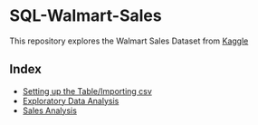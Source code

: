 # SQL-Walmart-Sales

This repository explores the Walmart Sales Dataset from [Kaggle](https://www.kaggle.com/datasets/mikhail1681/walmart-sales/data)

## Index
* [Setting up the Table/Importing csv]()
* [Exploratory Data Analysis]()
* [Sales Analysis]()
